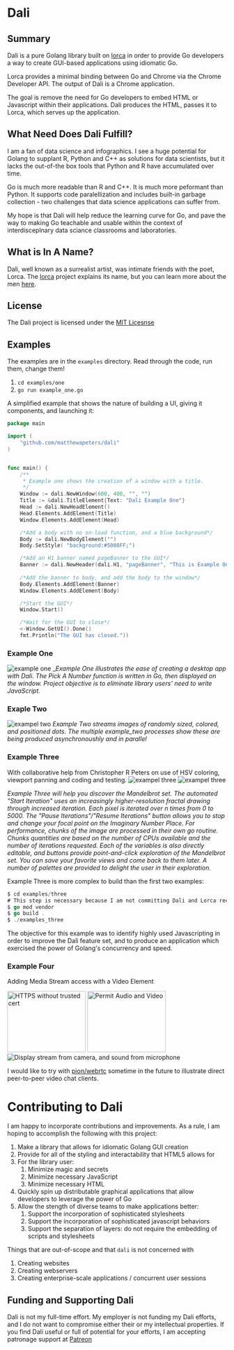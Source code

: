 # Dali #  


## Summary ##  
Dali is a pure Golang library built on [lorca](http://github.com/zserge/lorca) in order to provide Go developers a way to create GUI-based applications using idiomatic Go.

Lorca provides a minimal binding between Go and Chrome via the Chrome Developer API.  The output of Dali is a Chrome application.  

The goal is remove the need for Go developers to embed HTML or Javascript within their applications.  Dali produces the HTML, passes it to Lorca, which serves up the application.

## What Need Does Dali Fulfill? ##  
I am a fan of data science and infographics.  I see a huge potential for Golang to supplant R, Python and C++ as solutions for data scientists, but it lacks the out-of-the box tools that Python and R have accumulated over time.

Go is much more readable than R and C++.  It is much more peformant than Python.  It supports code paralellization and includes built-in garbage collection - two challenges that data science applications can suffer from.

My hope is that Dali will help reduce the learning curve for Go, and pave the way to making Go teachable and usable within the context of interdisceplnary data sciance classrooms and laboratories.

## What is In A Name? ##
Dali, well known as a surrealist artist, was intimate friends with the poet, Lorca.  The [lorca](http://github.com/zserge/lorca) project explains its name, but you can learn more about the men [here](https://art-sheep.com/federico-garcia-lorca-and-salvador-dali-a-pure-friendship-or-a-great-romantic-affair/).

## License ##
The Dali project is licensed under the [MIT Licesnse](http://github.com/matthewapeters/dali/LICENSE)

## Examples ##

The examples are in the `examples` directory.   Read through the code, run them, change them!

1. `cd examples/one`
1. `go run example_one.go`


A simplified example that shows the nature of building a UI, giving it components, and launching it:  
```go
package main

import (
	"github.com/matthewapeters/dali"
)


func main() {
	/**
	 * Example one shows the creation of a window with a title.
	 */
	Window := dali.NewWindow(600, 400, "", "")
	Title := &dali.TitleElement{Text: "Dali Example One"}
	Head := dali.NewHeadElement()
	Head.Elements.AddElement(Title)
	Window.Elements.AddElement(Head)

	/*Add a body with no on-load function, and a blue background*/
	Body := dali.NewBodyElement("")
	Body.SetStyle( "background:#5080FF;")

	/*Add an H1 banner named pageBanner to the GUI*/
	Banner := dali.NewHeader(dali.H1, "pageBanner", "This is Example One")
 
    /*Add the banner to body, and add the body to the window*/
    Body.Elements.AddElement(Banner)
	Window.Elements.AddElement(Body)

	/*Start the GUI*/
	Window.Start()

	/*Wait for the GUI to close*/
	<-Window.GetUI().Done()
	fmt.Println("The GUI has closed."))
```
### Example One ###  
![example one](./docs/example_one.png)
__Example One illustrates the ease of creating a desktop app with Dali.  The Pick A Number function is written in Go, then displayed on the window.  Project objective is to eliminate library users' need to write JavaScript._


### Exaple Two ### 

![exampel two](./docs/example_two.png)
_Example Two streams images of randomly sized, colored, and positioned dots.  The multiple example_two processes show these are being produced asynchronoushly and in parallel_


### Example Three ###  
With collaborative help from Christopher R Peters on use of HSV coloring, viewport panning and coding and testing.
![exampel three](./docs/example_three.png)
![exampel three](./docs/example_threeb.png)

_Example Three will help you discover the Mandelbrot set. The automated "Start Iteration" uses an increasingly higher-resolution fractal drawing through increased iteration. Each pixel is iterated over n times from 0 to 5000.  The "Pause Iterations"/"Resume Iterations" button allows you to stop and change your focal point on the Imaginary Number Place.  For performance, chunks of the image are processed in their own go routine.  Chunks quantities are based on the number of CPUs available and the number of iterations requested.  Each of the variables is also directly editable, and buttons provide point-and-click exploration of the Mandelbrot set.  You can save your favorite views and come back to them later.  A number of palettes are provided to delight the user in their exploration._

Example Three is more complex to build than the first two examples:

```go
$ cd examples/three
# This step is necessary because I am not committing Dali and Lorca recursively in the examples!  See .gitignore for details
$ go mod vendor
$ go build .
$ ./examples_three
```
The objective for this example was to identify highly used Javascripting in order to improve the Dali feature set, and to produce an application which exercised the power of Golang's concurrency and speed.

### Example Four ###  
Adding Media Stream access with a Video Element

<img alt="HTTPS without trusted cert" src="./docs/four_one.png" style="width:180px; height:140px;">  
<img alt="Permit Audio and Video" src="./docs/four_two.png" style="width:180px;height:140px;")  
Using StartTLS to launch the window, we can enguage the camera and microphone, and display video streams.  

![Display stream from camera, and sound from microphone](./docs/four_three.png)  

I would like to try with [pion/webrtc](https://github.com/pion/webrtc) sometime in the future to illustrate direct peer-to-peer video chat clients.



# Contributing to Dali #  

I am happy to incorporate contributions and improvements.  As a rule, I am hoping to accomplish the following with this project:

1. Make a library that allows for idiomatic Golang GUI creation
1. Provide for all of the styling and interactability that HTML5 allows for
1. For the library user:  
   1. Minimize magic and secrets 
   1. Minimize necessary JavaScript
   1. Minimize necessary HTML
1. Quickly spin up distributable graphical applications that allow developers to leverage the power of Go
1. Allow the stength of diverse teams to make applications better:
   1. Support the incorporation of sophisticated stylesheets
   1. Support the incorporation of sophisticated javascript behaviors 
   1. Support the separation of layers: do not require the embedding of scripts and stylesheets

Things that are out-of-scope and that `dali` is not concerned with
1. Creating websites 
1. Creating webservers
1. Creating enterprise-scale applications / concurrent user sessions


## Funding and Supporting Dali ##
Dali is not my full-time effort.  My employer is not funding my Dali efforts, and I do not want to compromise either their or my intellectual properties.  If you find Dali useful or full of potential for your efforts, I am accepting patronage support at [Patreon](https://www.patreon.com/matthewapeters)
